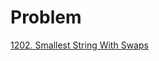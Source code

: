 # Problem
[1202. Smallest String With Swaps](https://leetcode.com/problems/smallest-string-with-swaps)
